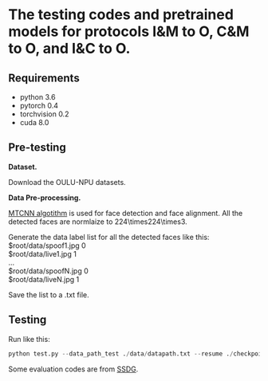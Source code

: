 # The testing codes and pretrained models for protocols I&M to O, C&M to O, and I&C to O.

## Requirements
- python 3.6 
- pytorch 0.4 
- torchvision 0.2
- cuda 8.0

## Pre-testing

**Dataset.** 

Download the OULU-NPU datasets.

**Data Pre-processing.** 

[MTCNN algotithm](https://github.com/YYuanAnyVision/mxnet_mtcnn_face_detection) is used for face detection and face alignment. All the detected faces are normlaize to 224\times224\times3. 

Generate the data label list for all the detected faces like this:
$root/data/spoof1.jpg 0  
$root/data/live1.jpg 1  
...  
$root/data/spoofN.jpg 0  
$root/data/liveN.jpg 1  

Save the list to a .txt file.


## Testing

Run like this:
```python
python test.py --data_path_test ./data/datapath.txt --resume ./checkpoint/oulu/C_M2O/checkpoint.pth.tar

```

Some evaluation codes are from [SSDG](https://github.com/taylover-pei/SSDG-CVPR2020).





